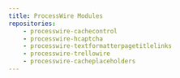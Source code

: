 ```yaml
---
title: ProcessWire Modules
repositories:
    - processwire-cachecontrol
    - processwire-hcaptcha
    - processwire-textformatterpagetitlelinks
    - processwire-trellowire
    - processwire-cacheplaceholders
---
```

